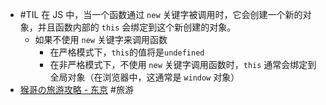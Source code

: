 - #TIL 在 JS 中，当一个函数通过 `new` 关键字被调用时，它会创建一个新的对象，并且函数内部的 `this` 会绑定到这个新创建的对象。
	- 如果不使用 `new` 关键字来调用函数
		- 在严格模式下，`this`的值将是`undefined`
		- 在非严格模式下，不使用 `new` 关键字调用函数时，`this` 通常会绑定到全局对象（在浏览器中，这通常是 `window` 对象）
- [猴哥の旅游攻略 - 东京](https://www.uscardforum.com/t/topic/108968) #旅游